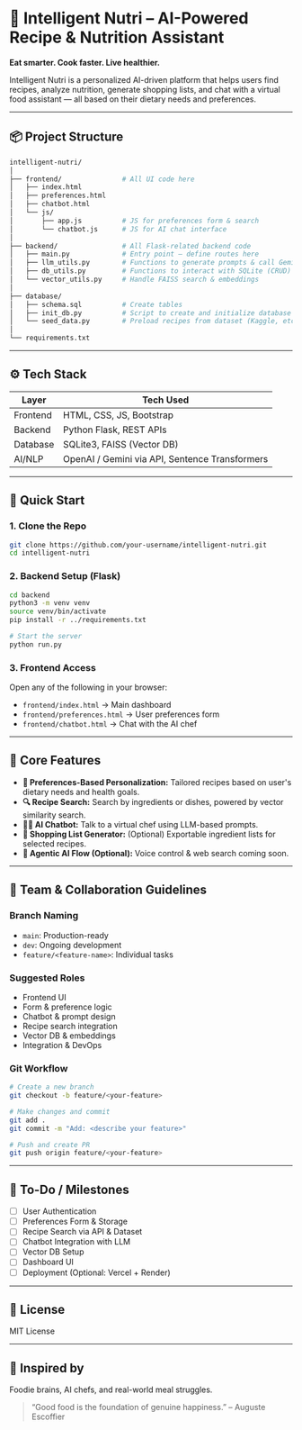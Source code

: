 # 🧠 Intelligent Nutri – AI-Powered Recipe & Nutrition Assistant

**Eat smarter. Cook faster. Live healthier.**

Intelligent Nutri is a personalized AI-driven platform that helps users find recipes, analyze nutrition, generate shopping lists, and chat with a virtual food assistant — all based on their dietary needs and preferences.

---

## 📦 Project Structure

```bash
intelligent-nutri/
│
├── frontend/               # All UI code here
│   ├── index.html
│   ├── preferences.html
│   ├── chatbot.html
│   └── js/
│       ├── app.js          # JS for preferences form & search
│       └── chatbot.js      # JS for AI chat interface
│
├── backend/                # All Flask-related backend code
│   ├── main.py             # Entry point — define routes here
│   ├── llm_utils.py        # Functions to generate prompts & call Gemini/OpenAI
│   ├── db_utils.py         # Functions to interact with SQLite (CRUD)
│   └── vector_utils.py     # Handle FAISS search & embeddings
│
├── database/
│   ├── schema.sql          # Create tables
│   ├── init_db.py          # Script to create and initialize database
│   └── seed_data.py        # Preload recipes from dataset (Kaggle, etc.)
│
└── requirements.txt
```

---

## ⚙️ Tech Stack

| Layer     | Tech Used              |
|-----------|------------------------|
| Frontend  | HTML, CSS, JS, Bootstrap |
| Backend   | Python Flask, REST APIs |
| Database  | SQLite3, FAISS (Vector DB) |
| AI/NLP    | OpenAI / Gemini via API, Sentence Transformers |

---

## 🚀 Quick Start

### 1. Clone the Repo
```bash
git clone https://github.com/your-username/intelligent-nutri.git
cd intelligent-nutri
```

### 2. Backend Setup (Flask)
```bash
cd backend
python3 -m venv venv
source venv/bin/activate
pip install -r ../requirements.txt

# Start the server
python run.py
```

### 3. Frontend Access
Open any of the following in your browser:
- `frontend/index.html` → Main dashboard
- `frontend/preferences.html` → User preferences form
- `frontend/chatbot.html` → Chat with the AI chef

---

## 🧠 Core Features

- **🧾 Preferences-Based Personalization:** Tailored recipes based on user's dietary needs and health goals.
- **🔍 Recipe Search:** Search by ingredients or dishes, powered by vector similarity search.
- **🧑‍🍳 AI Chatbot:** Talk to a virtual chef using LLM-based prompts.
- **🛒 Shopping List Generator:** (Optional) Exportable ingredient lists for selected recipes.
- **🧠 Agentic AI Flow (Optional):** Voice control & web search coming soon.

---

## 👥 Team & Collaboration Guidelines

### Branch Naming
- `main`: Production-ready
- `dev`: Ongoing development
- `feature/<feature-name>`: Individual tasks

### Suggested Roles
- Frontend UI
- Form & preference logic
- Chatbot & prompt design
- Recipe search integration
- Vector DB & embeddings
- Integration & DevOps

### Git Workflow
```bash
# Create a new branch
git checkout -b feature/<your-feature>

# Make changes and commit
git add .
git commit -m "Add: <describe your feature>"

# Push and create PR
git push origin feature/<your-feature>
```

---

## 📌 To-Do / Milestones

- [ ] User Authentication
- [ ] Preferences Form & Storage
- [ ] Recipe Search via API & Dataset
- [ ] Chatbot Integration with LLM
- [ ] Vector DB Setup
- [ ] Dashboard UI
- [ ] Deployment (Optional: Vercel + Render)

---

## 📄 License
MIT License

---

## 🧠 Inspired by
Foodie brains, AI chefs, and real-world meal struggles.

> “Good food is the foundation of genuine happiness.” – Auguste Escoffier
